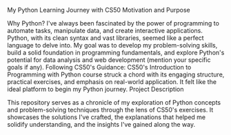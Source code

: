My Python Learning Journey with CS50
Motivation and Purpose

Why Python? I've always been fascinated by the power of programming to automate tasks, manipulate data, and create interactive applications. Python, with its clean syntax and vast libraries, seemed like a perfect language to delve into. My goal was to develop my problem-solving skills, build a solid foundation in programming fundamentals, and explore Python's potential for data analysis and web development (mention your specific goals if any).
Following CS50's Guidance: CS50's Introduction to Programming with Python course struck a chord with its engaging structure, practical exercises, and emphasis on real-world application. It felt like the ideal platform to begin my Python journey.
Project Description

This repository serves as a chronicle of my exploration of Python concepts and problem-solving techniques through the lens of CS50's exercises. It showcases the solutions I've crafted, the explanations that helped me solidify understanding, and the insights I've gained along the way.
